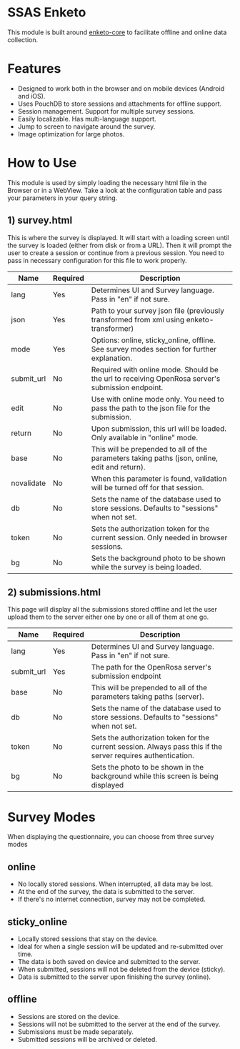 SSAS Enketo
=========================

This module is built around [enketo-core](https://github.com/enketo/enketo-core) to facilitate offline and online data collection.

# Features

+ Designed to work both in the browser and on mobile devices (Android and iOS). 
+ Uses PouchDB to store sessions and attachments for offline support.
+ Session management. Support for multiple survey sessions.
+ Easily localizable. Has multi-language support.
+ Jump to screen to navigate around the survey.
+ Image optimization for large photos.


# How to Use

This module is used by simply loading the necessary html file in the Browser or in a WebView.
Take a look at the configuration table and pass your parameters in your query string.

## 1) survey.html

This is where the survey is displayed. It will start with a loading screen until the survey is loaded (either from disk or from a URL). Then it will prompt the user to create a session or continue from a previous session. You need to pass in necessary configuration for this file to work properly.


| Name       | Required | Description                                                                                             |
|------------|----------|---------------------------------------------------------------------------------------------------------|
| lang       | Yes      | Determines UI and Survey language. Pass in "en" if not sure.                                            |
| json       | Yes      | Path to your survey json file (previously transformed from xml using enketo-transformer)                |
| mode       | Yes      | Options: online, sticky_online, offline. See survey modes section for further explanation.              |
| submit_url | No       | Required with online mode. Should be the url to receiving OpenRosa server's submission endpoint.        |
| edit       | No       | Use with online mode only. You need to pass the path to the json file for the submission.               |
| return     | No       | Upon submission, this url will be loaded. Only available in "online" mode.                              |
| base       | No       | This will be prepended to all of the parameters taking paths (json, online, edit and return).           |
| novalidate | No       | When this parameter is found, validation will be turned off for that session.                           |
| db         | No       | Sets the name of the database used to store sessions. Defaults to "sessions" when not set.              |
| token      | No       | Sets the authorization token for the current session. Only needed in browser sessions.                  |
| bg         | No       | Sets the background photo to be shown while the survey is being loaded.                                 |


## 2) submissions.html

This page will display all the submissions stored offline and let the user upload them to the server either one by one or all of them at one go.

 Name       | Required | Description                                                                                             |
|------------|----------|---------------------------------------------------------------------------------------------------------|
| lang       | Yes      | Determines UI and Survey language. Pass in "en" if not sure.                                            |
| submit_url       | Yes      | The path for the OpenRosa server's submission endpoint                                                |
| base       | No       | This will be prepended to all of the parameters taking paths (server).                                  |
| db         | No       | Sets the name of the database used to store sessions. Defaults to "sessions" when not set.              |
| token      | No       | Sets the authorization token for the current session. Always pass this if the server requires authentication.  |	
| bg         | No       | Sets the photo to be shown in the background while this screen is being displayed                       |


# Survey Modes

When displaying the questionnaire, you can choose from three survey modes

## online

* No locally stored sessions. When interrupted, all data may be lost.
* At the end of the survey, the data is submitted to the server.
* If there's no internet connection, survey may not be completed.

## sticky_online

* Locally stored sessions that stay on the device.
* Ideal for when a single session will be updated and re-submitted over time.
* The data is both saved on device and submitted to the server.
* When submitted, sessions will not be deleted from the device (sticky).
* Data is submitted to the server upon finishing the survey (online).

## offline

* Sessions are stored on the device.
* Sessions will not be submitted to the server at the end of the survey.
* Submissions must be made separately.
* Submitted sessions will be archived or deleted.
